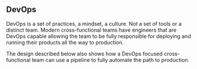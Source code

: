 ## DevOps

DevOps is a set of practices, a mindset, a culture. Not a set of tools or a distinct team. Modern cross-functional teams have engineers that are DevOps capable allowing the team to be fully responsible for deploying and running their products all the way to production.

The design described below also shows how a DevOps focused cross-functional team can use a pipeline to fully automate the path to production.
